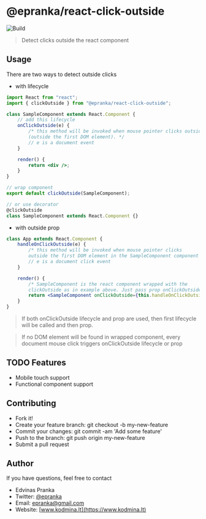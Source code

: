 # @epranka/react-click-outside

![Build](https://travis-ci.org/epranka/react-click-outside.svg?branch=master)

> Detect clicks outside the react component

## Usage

There are two ways to detect outside clicks

-   with lifecycle

```jsx
import React from "react";
import { clickOutside } from "@epranka/react-click-outside";

class SampleComponent extends React.Component {
	// add this lifecycle
	onClickOutside(e) {
		/* this method will be invoked when mouse pointer clicks outside <div />
		(outside the first DOM element). */
		// e is a document event
	}

	render() {
		return <div />;
	}
}

// wrap component
export default clickOutside(SampleComponent);

// or use decorator
@clickOutside
class SampleComponent extends React.Component {}
```

-   with outside prop

```jsx
class App extends React.Component {
	handleOnClickOutside(e) {
		/* this method will be invoked when mouse pointer clicks
		outside the first DOM element in the SampleComponent component */
		// e is a document click event
	}

	render() {
		/* SampleComponent is the react component wrapped with the 
		clickOutside as in example above. Just pass prop onClickOutside */
		return <SampleComponent onClickOutside={this.handleOnClickOutside} />;
	}
}
```

> If both onClickOutside lifecycle and prop are used, then first lifecycle will be called and then prop.

> If no DOM element will be found in wrapped component, every document mouse click triggers onClickOutside lifecycle or prop

## TODO Features

-   Mobile touch support
-   Functional component support

## Contributing

-   Fork it!
-   Create your feature branch: git checkout -b my-new-feature
-   Commit your changes: git commit -am 'Add some feature'
-   Push to the branch: git push origin my-new-feature
-   Submit a pull request

## Author

If you have questions, feel free to contact

-   Edvinas Pranka
-   Twitter: [@epranka](https://twitter.com/epranka)
-   Email: [epranka@gmail.com](mailto:epranka@gmail.com)
-   Website: [www.kodmina.lt](https://www.kodmina.lt)
